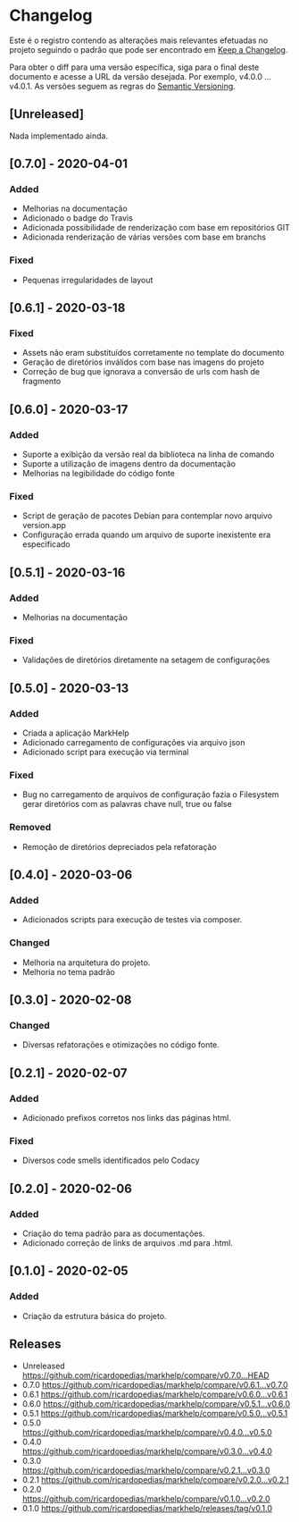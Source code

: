 # Changelog

Este é o registro contendo as alterações mais relevantes efetuadas no projeto
seguindo o padrão que pode ser encontrado em [Keep a Changelog](https://keepachangelog.com/en/1.0.0).

Para obter o diff para uma versão específica, siga para o final deste documento 
e acesse a URL da versão desejada. Por exemplo, v4.0.0 ... v4.0.1.
As versões seguem as regras do [Semantic Versioning](https://semver.org/lang/pt-BR).

## \[Unreleased]

Nada implementado ainda.

## \[0.7.0] - 2020-04-01

### Added

-   Melhorias na documentação
-   Adicionado o badge do Travis
-   Adicionada possibilidade de renderização com base em repositórios GIT
-   Adicionada renderização de várias versões com base em branchs

### Fixed 

-   Pequenas irregularidades de layout

## \[0.6.1] - 2020-03-18

### Fixed 

-   Assets não eram substituídos corretamente no template do documento
-   Geração de diretórios inválidos com base nas imagens do projeto
-   Correção de bug que ignorava a conversão de urls com hash de fragmento

## \[0.6.0] - 2020-03-17

### Added

-   Suporte a exibição da versão real da biblioteca na linha de comando
-   Suporte a utilização de imagens dentro da documentação
-   Melhorias na legibilidade do código fonte

### Fixed 

-   Script de geração de pacotes Debian para contemplar novo arquivo version.app
-   Configuração errada quando um arquivo de suporte inexistente era especificado

## \[0.5.1] - 2020-03-16

### Added

-   Melhorias na documentação

### Fixed 

-   Validações de diretórios diretamente na setagem de configurações

## \[0.5.0] - 2020-03-13

### Added

-   Criada a aplicação MarkHelp
-   Adicionado carregamento de configurações via arquivo json
-   Adicionado script para execução via terminal

### Fixed

-   Bug no carregamento de arquivos de configuração fazia 
    o Filesystem gerar diretórios com as palavras chave null, true ou false

### Removed

-   Remoção de diretórios depreciados pela refatoração

## \[0.4.0] - 2020-03-06

### Added

-   Adicionados scripts para execução de testes via composer.

### Changed

-   Melhoria na arquitetura do projeto.
-   Melhoria no tema padrão

## \[0.3.0] - 2020-02-08

### Changed

-   Diversas refatorações e otimizações no código fonte.

## \[0.2.1] - 2020-02-07

### Added

-   Adicionado prefixos corretos nos links das páginas html.

### Fixed

-   Diversos code smells identificados pelo Codacy

## \[0.2.0] - 2020-02-06

### Added

-   Criação do tema padrão para as documentações.
-   Adicionado correção de links de arquivos .md para .html.

## \[0.1.0] - 2020-02-05

### Added

-   Criação da estrutura básica do projeto.

## Releases

-   Unreleased <https://github.com/ricardopedias/markhelp/compare/v0.7.0...HEAD>
-   0.7.0 <https://github.com/ricardopedias/markhelp/compare/v0.6.1...v0.7.0>
-   0.6.1 <https://github.com/ricardopedias/markhelp/compare/v0.6.0...v0.6.1>
-   0.6.0 <https://github.com/ricardopedias/markhelp/compare/v0.5.1...v0.6.0>
-   0.5.1 <https://github.com/ricardopedias/markhelp/compare/v0.5.0...v0.5.1>
-   0.5.0 <https://github.com/ricardopedias/markhelp/compare/v0.4.0...v0.5.0>
-   0.4.0 <https://github.com/ricardopedias/markhelp/compare/v0.3.0...v0.4.0>
-   0.3.0 <https://github.com/ricardopedias/markhelp/compare/v0.2.1...v0.3.0>
-   0.2.1 <https://github.com/ricardopedias/markhelp/compare/v0.2.0...v0.2.1>
-   0.2.0 <https://github.com/ricardopedias/markhelp/compare/v0.1.0...v0.2.0>
-   0.1.0 <https://github.com/ricardopedias/markhelp/releases/tag/v0.1.0>
